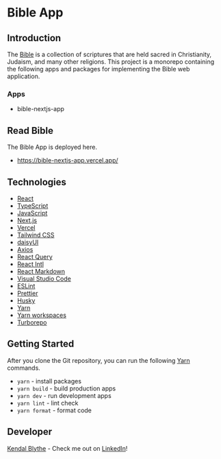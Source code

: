 # Bible App

## Introduction

The <a href="https://en.wikipedia.org/wiki/Bible">Bible</a> is a collection of scriptures that are
held sacred in Christianity, Judaism, and many other religions. This project is a monorepo
containing the following apps and packages for implementing the Bible web application.

### Apps

- bible-nextjs-app

## Read Bible

The Bible App is deployed here.

- <a href="https://bible-nextjs-app.vercel.app/">https://bible-nextjs-app.vercel.app/</a>

## Technologies

- <a href="https://reactjs.org/">React</a>
- <a href="https://www.typescriptlang.org/">TypeScript</a>
- <a href="https://www.javascript.com/">JavaScript</a>
- <a href="https://nextjs.org/">Next.js</a>
- <a href="https://vercel.com/">Vercel</a>
- <a href="https://tailwindcss.com/">Tailwind CSS</a>
- <a href="https://daisyui.com/">daisyUI</a>
- <a href="https://axios-http.com/">Axios</a>
- <a href="https://react-query-v3.tanstack.com/">React Query</a>
- <a href="https://formatjs.io/docs/react-intl/">React Intl</a>
- <a href="https://remarkjs.github.io/react-markdown/">React Markdown</a>
- <a href="https://code.visualstudio.com/">Visual Studio Code</a>
- <a href="https://eslint.org/">ESLint</a>
- <a href="https://prettier.io/">Prettier</a>
- <a href="https://typicode.github.io/husky/">Husky</a>
- <a href="https://yarnpkg.com/">Yarn</a>
- <a href="https://yarnpkg.com/features/workspaces/">Yarn workspaces</a>
- <a href="https://turbo.build/repo">Turborepo</a>

## Getting Started

After you clone the Git repository, you can run the following
<a href="https://yarnpkg.com/">Yarn</a> commands.

- `yarn` - install packages
- `yarn build` - build production apps
- `yarn dev` - run development apps
- `yarn lint` - lint check
- `yarn format` - format code

## Developer

<a href="https://github.com/kendalblythe">Kendal Blythe</a> - Check me out on
<a href="https://www.linkedin.com/in/kendal-blythe/">LinkedIn</a>!
